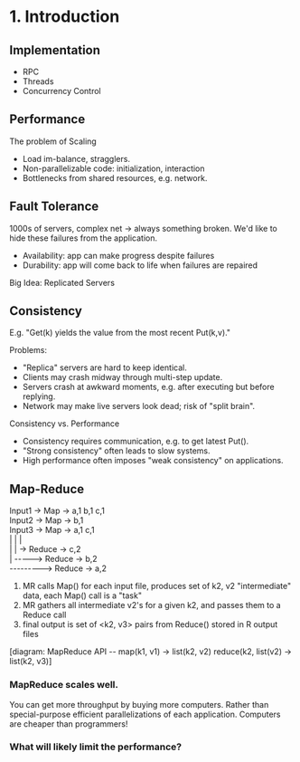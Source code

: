 # 1. Introduction

## Implementation

* RPC
* Threads
* Concurrency Control

## Performance

The problem of Scaling

* Load im-balance, stragglers.
* Non-parallelizable code: initialization, interaction
* Bottlenecks from shared resources, e.g. network.

## Fault Tolerance

1000s of servers, complex net -&gt; always something broken. We'd like to hide these failures from the application.

* Availability: app can make progress despite failures
* Durability: app will come back to life when failures are repaired

Big Idea: Replicated Servers

## Consistency

E.g. "Get\(k\) yields the value from the most recent Put\(k,v\)."

Problems:

* "Replica" servers are hard to keep identical.
* Clients may crash midway through multi-step update.
* Servers crash at awkward moments, e.g. after executing but before replying.
* Network may make live servers look dead; risk of "split brain".

Consistency vs. Performance

* Consistency requires communication, e.g. to get latest Put\(\).
* "Strong consistency" often leads to slow systems.
* High performance often imposes "weak consistency" on applications.

##   Map-Reduce

Input1 -&gt; Map -&gt; a,1  b,1  c,1  
Input2 -&gt; Map -&gt;        b,1  
Input3 -&gt; Map -&gt; a,1         c,1  
                               \|       \|       \|  
                               \|       \|       -&gt; Reduce -&gt; c,2  
                               \|        -----&gt; Reduce -&gt; b,2  
                               ---------&gt; Reduce -&gt; a,2

1. MR calls Map\(\) for each input file, produces set of k2, v2 "intermediate" data, each Map\(\) call is a "task"
2. MR gathers all intermediate v2's for a given k2, and passes them to a Reduce call
3. final output is set of &lt;k2, v3&gt; pairs from Reduce\(\) stored in R output files

\[diagram: MapReduce API -- map\(k1, v1\) -&gt; list\(k2, v2\) reduce\(k2, list\(v2\) -&gt; list\(k2, v3\)\]

### MapReduce scales well.

You can get more throughput by buying more computers. Rather than special-purpose efficient parallelizations of each application. Computers are cheaper than programmers!

### What will likely limit the performance?



  

  


